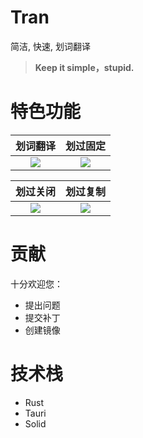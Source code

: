 # Tran

简洁, 快速, 划词翻译

> **Keep it simple，stupid.**

# 特色功能

|                                 划词翻译                                 |                              划过固定                               |
| :----------------------------------------------------------------------: | :-----------------------------------------------------------------: |
| <img src="https://i.pstorage.space/i/yo5R9JJ3n/original_translate.gif"/> | <img src="https://i.pstorage.space/i/Ll7YxqmW3/original_drag.gif"/> |

|                              划过关闭                               |                              划过复制                              |
| :-----------------------------------------------------------------: | :----------------------------------------------------------------: |
| <img src="https://i.pstorage.space/i/JwQDALlO/original_close.gif"/> | <img src="https://i.pstorage.space/i/MDd9XKW6/original_copy.gif"/> |

# 贡献

十分欢迎您：

-   提出问题
-   提交补丁
-   创建镜像

# 技术栈

-   Rust
-   Tauri
-   Solid
